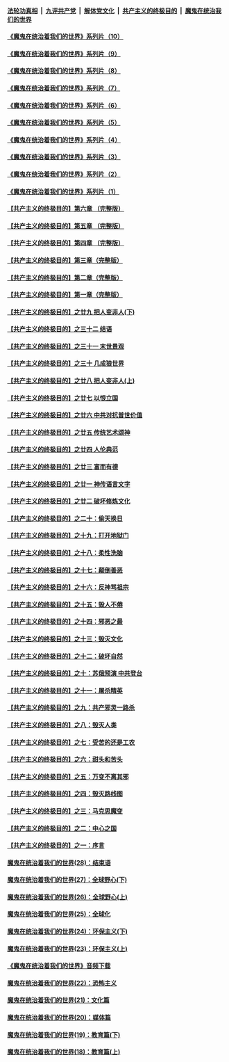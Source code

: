 ####  [法轮功真相](../../../../basic/blob/master/README.md?t=08180802) &nbsp;|&nbsp; [九评共产党](../../../../9ping.md/blob/master/README.md?t=08180802) &nbsp;|&nbsp; [解体党文化](../../../../jtdwh.md/blob/master/README.md?t=08180802)  &nbsp;|&nbsp; [共产主义的终极目的](../../../../gczydzjmd.md/blob/master/README.md?t=08180802) &nbsp;|&nbsp; [魔鬼在统治我们的世界](../../../../mgztzwmdsj.md/blob/master/README.md?t=08180802) 

#### [《魔鬼在统治着我们的世界》系列片（10）](../pages/nsc422/n12292670.md?t=08180802) 

#### [《魔鬼在统治着我们的世界》系列片（9）](../pages/nsc422/n12290859.md?t=08180802) 

#### [《魔鬼在统治着我们的世界》系列片（8）](../pages/nsc422/n12287445.md?t=08180802) 

#### [《魔鬼在统治着我们的世界》系列片（7）](../pages/nsc422/n12283425.md?t=08180802) 

#### [《魔鬼在统治着我们的世界》系列片（6）](../pages/nsc422/n12282314.md?t=08180802) 

#### [《魔鬼在统治着我们的世界》系列片（5）](../pages/nsc422/n12281419.md?t=08180802) 

#### [《魔鬼在统治着我们的世界》系列片（4）](../pages/nsc422/n12274024.md?t=08180802) 

#### [《魔鬼在统治着我们的世界》系列片（3）](../pages/nsc422/n12271322.md?t=08180802) 

#### [《魔鬼在统治着我们的世界》系列片（2）](../pages/nsc422/n12269049.md?t=08180802) 

#### [《魔鬼在统治着我们的世界》系列片（1）](../pages/nsc422/n12267575.md?t=08180802) 

#### [【共产主义的终极目的】第六章 （完整版）](../pages/nsc422/n11428913.md?t=08180802) 

#### [【共产主义的终极目的】第五章 （完整版）](../pages/nsc422/n11428912.md?t=08180802) 

#### [【共产主义的终极目的】第四章 （完整版）](../pages/nsc422/n11428907.md?t=08180802) 

#### [【共产主义的终极目的】第三章（完整版）](../pages/nsc422/n11428848.md?t=08180802) 

#### [【共产主义的终极目的】第二章（完整版）](../pages/nsc422/n11428831.md?t=08180802) 

#### [【共产主义的终极目的】第一章（完整版）](../pages/nsc422/n11417651.md?t=08180802) 

#### [【共产主义的终极目的】之廿九 把人变非人(下)](../pages/nsc422/n11344140.md?t=08180802) 

#### [【共产主义的终极目的】之三十二 结语](../pages/nsc422/n11360535.md?t=08180802) 

#### [【共产主义的终极目的】之三十一 末世景观](../pages/nsc422/n11351129.md?t=08180802) 

#### [【共产主义的终极目的】之三十 几成狼世界](../pages/nsc422/n11348280.md?t=08180802) 

#### [【共产主义的终极目的】之廿八 把人变非人(上)](../pages/nsc422/n11340492.md?t=08180802) 

#### [【共产主义的终极目的】之廿七 以恨立国](../pages/nsc422/n11336944.md?t=08180802) 

#### [【共产主义的终极目的】之廿六 中共对抗普世价值](../pages/nsc422/n11324785.md?t=08180802) 

#### [【共产主义的终极目的】之廿五 传统艺术颂神](../pages/nsc422/n11296396.md?t=08180802) 

#### [【共产主义的终极目的】之廿四 人伦典范](../pages/nsc422/n11296397.md?t=08180802) 

#### [【共产主义的终极目的】之廿三 富而有德](../pages/nsc422/n11283598.md?t=08180802) 

#### [【共产主义的终极目的】之廿一 神传语言文字](../pages/nsc422/n11263265.md?t=08180802) 

#### [【共产主义的终极目的】之廿二 破坏修炼文化](../pages/nsc422/n11245728.md?t=08180802) 

#### [【共产主义的终极目的】之二十：偷天换日](../pages/nsc422/n11238846.md?t=08180802) 

#### [【共产主义的终极目的】之十九：打开地狱门](../pages/nsc422/n11206376.md?t=08180802) 

#### [【共产主义的终极目的】之十八：柔性洗脑](../pages/nsc422/n11199994.md?t=08180802) 

#### [【共产主义的终极目的】之十七：颠倒善恶](../pages/nsc422/n11179782.md?t=08180802) 

#### [【共产主义的终极目的】之十六：反神骂祖宗](../pages/nsc422/n11166798.md?t=08180802) 

#### [【共产主义的终极目的】之十五：毁人不倦](../pages/nsc422/n11166792.md?t=08180802) 

#### [【共产主义的终极目的】之十四：邪恶之最](../pages/nsc422/n11150249.md?t=08180802) 

#### [【共产主义的终极目的】之十三：毁灭文化](../pages/nsc422/n11135227.md?t=08180802) 

#### [【共产主义的终极目的】之十二：破坏自然](../pages/nsc422/n11135214.md?t=08180802) 

#### [【共产主义的终极目的】之十：苏俄预演 中共登台](../pages/nsc422/n11118424.md?t=08180802) 

#### [【共产主义的终极目的】之十一：屠杀精英](../pages/nsc422/n11118442.md?t=08180802) 

#### [【共产主义的终极目的】之九：共产邪灵一路杀](../pages/nsc422/n11114139.md?t=08180802) 

#### [【共产主义的终极目的】之八：毁灭人类](../pages/nsc422/n11108503.md?t=08180802) 

#### [【共产主义的终极目的】之七：受苦的还是工农](../pages/nsc422/n11101809.md?t=08180802) 

#### [【共产主义的终极目的】之六：甜头和苦头](../pages/nsc422/n11096971.md?t=08180802) 

#### [【共产主义的终极目的】之五：万变不离其邪](../pages/nsc422/n11091285.md?t=08180802) 

#### [【共产主义的终极目的】之四：毁灭路线图](../pages/nsc422/n11086284.md?t=08180802) 

#### [【共产主义的终极目的】之三：马克思魔变](../pages/nsc422/n11061941.md?t=08180802) 

#### [【共产主义的终极目的】之二：中心之国](../pages/nsc422/n11047728.md?t=08180802) 

#### [【共产主义的终极目的】之一：序言](../pages/nsc422/n11086077.md?t=08180802) 

#### [魔鬼在统治着我们的世界(28)：结束语](../pages/nsc422/n10936246.md?t=08180802) 

#### [魔鬼在统治着我们的世界(27)：全球野心(下)](../pages/nsc422/n10928319.md?t=08180802) 

#### [魔鬼在统治着我们的世界(26)：全球野心(上)](../pages/nsc422/n10900318.md?t=08180802) 

#### [魔鬼在统治着我们的世界(25)：全球化](../pages/nsc422/n10788205.md?t=08180802) 

#### [魔鬼在统治着我们的世界(24)：环保主义(下)](../pages/nsc422/n10695307.md?t=08180802) 

#### [魔鬼在统治着我们的世界(23)：环保主义(上)](../pages/nsc422/n10688613.md?t=08180802) 

#### [《魔鬼在统治着我们的世界》音频下载](../pages/nsc422/n10635553.md?t=08180802) 

#### [魔鬼在统治着我们的世界(22)：恐怖主义](../pages/nsc422/n10614727.md?t=08180802) 

#### [魔鬼在统治着我们的世界(21)：文化篇](../pages/nsc422/n10597706.md?t=08180802) 

#### [魔鬼在统治着我们的世界(20)：媒体篇](../pages/nsc422/n10586579.md?t=08180802) 

#### [魔鬼在统治着我们的世界(19)：教育篇(下)](../pages/nsc422/n10564808.md?t=08180802) 

#### [魔鬼在统治着我们的世界(18)：教育篇(上)](../pages/nsc422/n10526970.md?t=08180802) 

